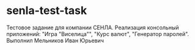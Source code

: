 # senla-test-task
Тестовое задание для компании СЕНЛА. Реализация консольный приложений: "Игра "Виселица"", "Курс валют", "Генератор паролей".
Выполнил Мельников Иван Юрьевич
